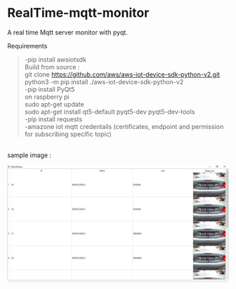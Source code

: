 # RealTime-mqtt-monitor
A real time Mqtt server monitor with pyqt. <br />


Requirements <br />

>-pip install awsiotsdk <br />
Build from source :  <br />
git clone https://github.com/aws/aws-iot-device-sdk-python-v2.git  <br />
python3 -m pip install ./aws-iot-device-sdk-python-v2  <br />
>-pip install PyQt5  <br />
on raspberry pi   <br />
sudo apt-get update  <br />
sudo apt-get install qt5-default pyqt5-dev pyqt5-dev-tools  <br />
>-pip install requests  <br />
>-amazone iot mqtt credentails (certificates, endpoint and permission for subscribing specific topic)  <br />

<br />
sample image : 

![mqqtt-monitor](https://github.com/MiltekTechnologies/RealTime-mqtt-monitor/blob/master/images/table_final.JPG)
